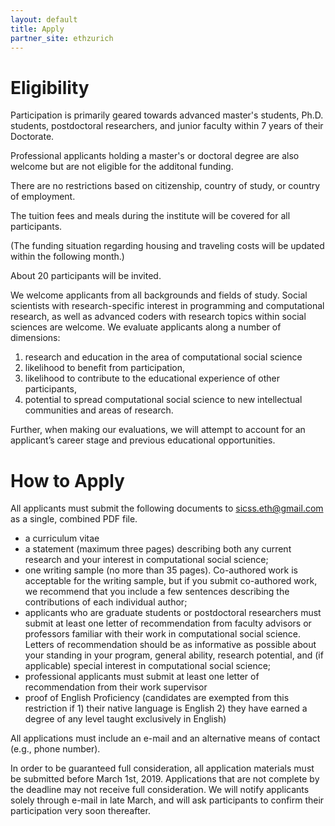 ```yaml
---
layout: default
title: Apply
partner_site: ethzurich
---
```


# Eligibility


Participation is primarily geared towards advanced master's students, Ph.D. students, postdoctoral researchers, and junior faculty within 7 years of their Doctorate.

Professional applicants holding a master's or doctoral degree are also welcome but are not eligible for the additonal funding.  

There are no restrictions based on citizenship, country of study, or country of employment.

The tuition fees and meals during the institute will be covered for all participants.

(The funding situation regarding housing and traveling costs will be updated within the following month.)

About 20 participants will be invited.

We welcome applicants from all backgrounds and fields of study.
Social scientists with research-specific interest in programming and computational research, as well as advanced coders with research topics within social sciences are welcome.
We evaluate applicants along a number of dimensions:

1. research and education in the area of computational social science
2. likelihood to benefit from participation,
3. likelihood to contribute to the educational experience of other participants,
4. potential to spread computational social science to new intellectual communities and areas of research.

Further, when making our evaluations, we will attempt to account for an applicant’s career stage and previous educational opportunities.

# How to Apply

All applicants must submit the following documents to sicss.eth@gmail.com as a single, combined PDF file.

* a curriculum vitae
* a statement (maximum three pages) describing both any current research and your interest in computational social science;
* one writing sample (no more than 35 pages). Co-authored work is acceptable for the writing sample, but if you submit co-authored work, we recommend that you include a few sentences describing the contributions of each individual author;
* applicants who are graduate students or postdoctoral researchers must submit at least one letter of recommendation from faculty advisors or professors familiar with their work in computational social science. Letters of recommendation should be as informative as possible about your standing in your program, general ability, research potential, and (if applicable) special interest in computational social science;
* professional applicants must submit at least one letter of recommendation from their work supervisor
* proof of English Proficiency (candidates are exempted from this restriction if 1) their native language is English 2) they have earned a degree of any level taught exclusively in English)

All applications must include an e-mail and an alternative means of contact (e.g., phone number).

​In order to be guaranteed full consideration, all application materials must be submitted before March 1st, 2019. Applications that are not complete by the deadline may not receive full consideration. We will notify applicants solely through e-mail in late March, and will ask participants to confirm their participation very soon thereafter.
